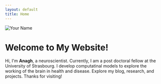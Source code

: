 ```yaml
---
layout: default
title: Home
---
```



<div class="intro">
  <img src="{{ site.baseurl }}/assets/images/SelfPhoto.jpeg" alt="Your Name" class="profile-photo">
  <h1>Welcome to My Website!</h1>
  <p>
    Hi, I'm <strong>Anagh</strong>, a neuroscientist. Currently, I am a post doctoral fellow at the University of Strasbourg. I develop computatinal models to explore the working of the brain in health and disease. 
    Explore my blog, research, and projects. Thanks for visiting!
  </p>
</div>


